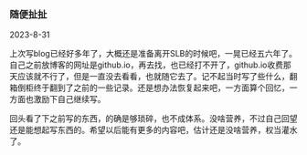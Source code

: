 ### 随便扯扯

2023-8-31

上次写blog已经好多年了，大概还是准备离开SLB的时候吧，一晃已经五六年了。自己之前放博客的网址是github.io，再去找，也已经打不开了，github.io收费那天应该就不行了，但是一直没去看看，也就随它去了。记不起当时写了些什么，翻箱倒柜终于翻到了之前的一些记录。还是想办法恢复起来吧，一方面算个回忆，一方面也激励下自己继续写。

回头看了下之前写的东西，的确是够琐碎，也不成体系。没啥营养，不过自己回望还是能想起写东西的。希望以后能有更多的内容吧，估计还是没啥营养，权当灌水了。

